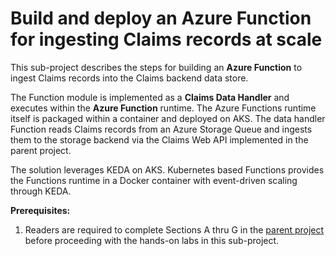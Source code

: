 # Build and deploy an Azure Function for ingesting Claims records at scale
This sub-project describes the steps for building an **Azure Function** to ingest Claims records into the Claims backend data store.

The Function module is implemented as a **Claims Data Handler** and executes within the **Azure Function** runtime.  The Azure Functions runtime itself is packaged within a container and deployed on AKS.  The data handler Function reads Claims records from an Azure Storage Queue and ingests them to the storage backend via the Claims Web API implemented in the parent project.

The solution leverages KEDA on AKS.  Kubernetes based Functions provides the Functions runtime in a Docker container with event-driven scaling through KEDA.

**Prerequisites:**
1. Readers are required to complete Sections A thru G in the [parent project](https://github.com/ganrad/aks-aspnet-sqldb-rest) before proceeding with the hands-on labs in this sub-project.
